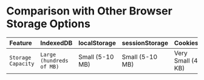 
# Comparison with Other Browser Storage Options
| Feature            | IndexedDB                | localStorage    | sessionStorage  | Cookies           |
| :----------------- | :----------------------- | :---------------| :-------------- | :---------------- |
| `Storage Capacity` | `Large (hundreds of MB)` | Small (5-10 MB) | Small (5-10 MB) | Very Small (4 KB) |